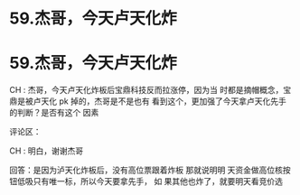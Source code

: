 # 59.杰哥，今天卢天化炸

# 59.杰哥，今天卢天化炸

CH : 杰哥，今天卢天化炸板后宝鼎科技反而拉涨停，因为当 时都是摘帽概念，宝鼎是被卢天化 pk 掉的，杰哥是不是也有 看到这个，更加强了今天拿卢天化先手的判断？是否有这个 因素

评论区：

CH : 明白，谢谢杰哥

回答：是因为泸天化炸板后，没有高位票跟着炸板 那就说明明 天资金做高位核按钮低吸只有唯一标，所以今天要拿先手， 如 果其他也炸了，就要明天看竞价选